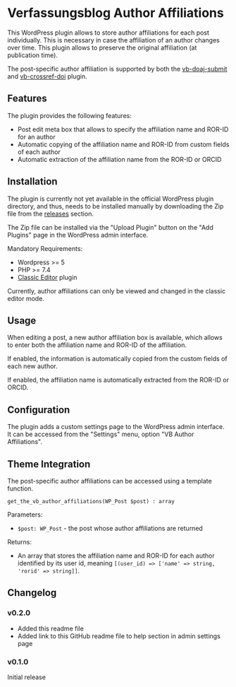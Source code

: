 # Verfassungsblog Author Affiliations

This WordPress plugin allows to store author affiliations for each post individually. This is necessary in case the affiliation of an author changes over time. This plugin allows to preserve the original affiliation (at publication time).

The post-specific author affiliation is supported by both the [vb-doaj-submit](https://github.com/Verfassungsblog/metadata-wordpress-plugins/tree/main/code/packages/vb-doaj-submit) and [vb-crossref-doi](https://github.com/Verfassungsblog/metadata-wordpress-plugins/tree/main/code/packages/vb-crossref-doi) plugin.

## Features

The plugin provides the following features:

- Post edit meta box that allows to specify the affiliation name and ROR-ID for an author
- Automatic copying of the affiliation name and ROR-ID from custom fields of each author
- Automatic extraction of the affiliation name from the ROR-ID or ORCID

## Installation

The plugin is currently not yet available in the official WordPress plugin directory, and thus, needs to be installed manually by downloading the Zip file from the [releases](https://github.com/Verfassungsblog/metadata-wordpress-plugins/releases) section.

The Zip file can be installed via the "Upload Plugin" button on the "Add Plugins" page in the WordPress admin interface.

Mandatory Requirements:
- Wordpress >= 5
- PHP >= 7.4
- [Classic Editor](https://github.com/WordPress/classic-editor/) plugin

Currently, author affiliations can only be viewed and changed in the classic editor mode.

## Usage

When editing a post, a new author affiliation box is available, which allows to enter both the affiliation name and ROR-ID of the affiliation.

If enabled, the information is automatically copied from the custom fields of each new author.

If enabled, the affiliation name is automatically extracted from the ROR-ID or ORCID.

## Configuration

The plugin adds a custom settings page to the WordPress admin interface. It can be accessed from the "Settings" menu, option "VB Author Affiliations".

## Theme Integration

The post-specific author affiliations can be accessed using a template function.

`get_the_vb_author_affiliations(WP_Post $post) : array`

Parameters:
- `$post: WP_Post` - the post whose author affiliations are returned

Returns:
- An array that stores the affiliation name and ROR-ID for each author identified by its user id, meaning `[(user_id) => ['name' => string, 'rorid' => string]]`.

## Changelog

### v0.2.0

- Added this readme file
- Added link to this GitHub readme file to help section in admin settings page

### v0.1.0

Initial release
